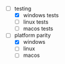 - [ ] testing
  - [x] windows tests
  - [ ] linux tests
  - [ ] macos tests
- [ ] platform parity
  - [x] windows
  - [ ] linux
  - [ ] macos